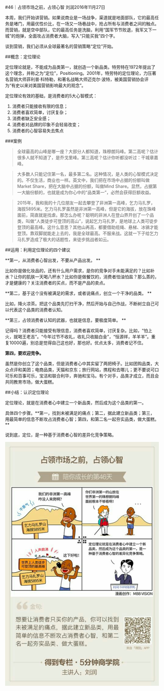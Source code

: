 #46｜占领市场之前，占领心智
刘润2016年11月27日

本周，我们开始讲营销。如果说商业是一场战争，渠道就是地面部队，它的最高任务是堵门，用最优性价比，在一场又一场巷战中，抢占所有与消费者之间的触点。而营销，就是空中部队，它的最高任务是洗脑，利用“国军节节败退，我军又下一城”的炮弹，全面攻占消费者大脑，写入“只能买我”四个字。

谈到营销，我们必须从全球最著名的营销策略“定位”开始。

##概念：定位理论

定位理论就是，不能成为品类第一，就创造一个新品类。特劳特在1972年提出了这个理念，并称之为“定位”，Positioning。2001年，特劳特的定位理论，力压著名营销大师菲利普·科特勒，和著名战略大师迈克尔·波特，被美国营销协会评为“有史以来对美国营销影响最大的观念”。

定位理论有效的基础，是消费者的5大心智模式：

1. 消费者只能接收有限的信息；
2. 消费者喜欢简单，讨厌复杂；
3. 消费者缺乏安全感；
4. 消费者对品牌的印象不会轻易改变；
5. 消费者的心智容易失去焦点

###案例

>全球最高的山峰是哪一座？大部分人都知道，珠穆朗玛峰。第二高呢？估计很多人就不知道了，是乔戈里峰。第三高呢？估计你听都没听过：干城章嘉峰。

>大多数人只能记住第一名，最多第二名。这种情况，是人类的心智模式决定的。不仅生活，商业也一样。英文中，我们把在市场中占据的份额叫做Market Share，把在大脑中占据的份额，叫做Mind Share。显然，占据第一大脑份额的，也就是成为你心中的“品类第一”，必然会获得巨额收益。

>2015年，我和我的十几位朋友一起去攀登了非洲第一高峰，乞力马扎罗，海拔5895米。乞力马扎罗虽然是非洲第一高峰，但是它的海拔，放在珠峰面前，简直就是找虐。那怎么办呢？聪明的非洲人在登山界开创了一个品类，叫做“人类徒步可登顶的高山”，说起乞力马扎罗，是地球上人类可徒步登顶的最高峰。这什么意思？其他山再高，都要借助缆绳、悬梯、冰镐才能登顶。靠双脚就能走上去的，我是全球最高。不服来战。这就一下子给乞力马扎罗造成了极大的话题性，来徒步挑战者如云。

##运用：利用定位理论的四个建议

**第一，从消费者心智出发，不要从产品出发。 **

比如你是做化妆品的，还有什么用户需求，是你的竞争对手未能满足的？比如补水？让你的肌肤一天喝八杯水？比如你是做餐饮的，消费者怕油怕盐？那么蒸的，才是健康的？关注消费者的买点，而不是产品的卖点。

**第二，基于这个没有被满足的需求，或者说痛点，创立一个干净的品类。 **

比如，降火凉茶。把这个品类先打扫干净，然后开始与自己作战，不断树立自己可以代表这个品类的消费者认知。

**第三，占领消费者认知的武器，也就是信息，要极度简单。 **

记得吗？消费者只能接受有限信息，消费者喜欢简单，讨厌复杂。比如，“怕上火，就喝王老吉”。“今年过节不收礼，收礼只收脑白金”，“恒源祥，羊羊羊”。重复10000遍，别总是觉得自己这也好，那也好。优点太多，消费者记不住。

**第四，要欢迎竞争。**

虽然是你创立了这个品类，但是消费者心中其实留了两把椅子。比如团购品类，大众点评和美团；电商品类，天猫和京东；旅行网站，携程和去哪儿；更不要说可口可乐和百事可乐，宝洁和联合利华，奔驰和宝马。有个对手，品类才成立，而且会共同教育市场，做大蛋糕。

##小结：认识定位理论

定位理论，就是在消费者心中建立一个新品类，然后成为这个品类的第一。

具体四个步骤。**第一，找到未被满足的痛点；第二，据此建立新品类；第三，用最简单的信息不断攻占消费者心智；第四，和第二名一起夯实品类，做大蛋糕。 **

说到底，定位，是一种基于消费者心智的差异化竞争策略。

![](./_image/2017-08-04-15-40-58.jpg)
